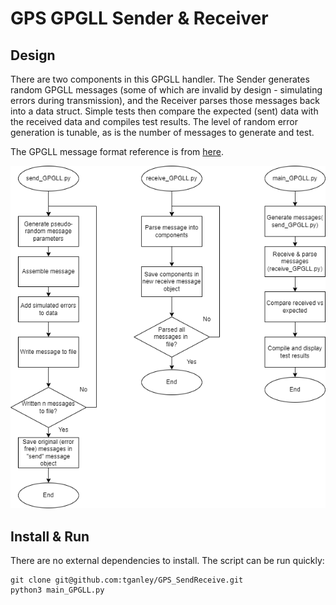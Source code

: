 # GPS GPGLL Sender & Receiver
## Design
There are two components in this GPGLL handler. The Sender generates random GPGLL messages (some of which are invalid by design - simulating errors during transmission), and the Receiver parses those messages back into a data struct. Simple tests then compare the expected (sent) data with the received data and compiles test results. The level of random error generation is tunable, as is the number of messages to generate and test. 

The GPGLL message format reference is from [here](https://www.rfwireless-world.com/Terminology/GPS-sentences-or-NMEA-sentences.html).

![flowgraph](Documentation/GPS_SendReceive.png)

## Install & Run
There are no external dependencies to install. The script can be run quickly:
```
git clone git@github.com:tganley/GPS_SendReceive.git
python3 main_GPGLL.py
```